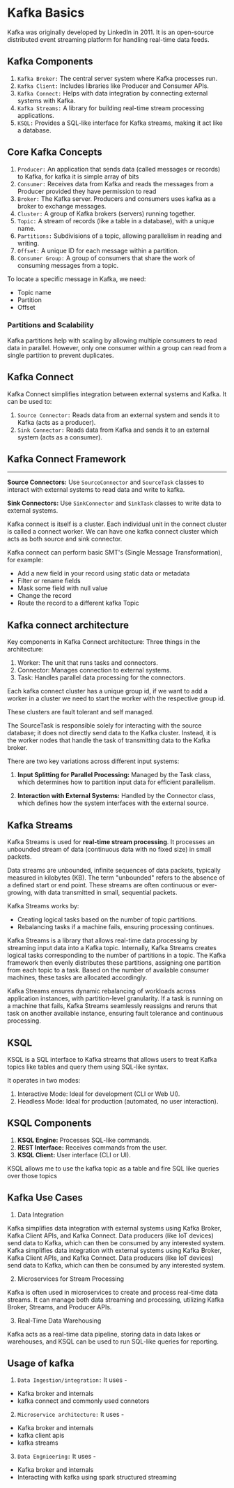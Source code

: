 # Kafka Basics

Kafka was originally developed by LinkedIn in 2011. It is an open-source distributed event streaming platform for handling real-time data feeds.

## Kafka Components
1. `Kafka Broker:` The central server system where Kafka processes run.
2. `Kafka Client:` Includes libraries like Producer and Consumer APIs.
3. `Kafka Connect:` Helps with data integration by connecting external systems with Kafka.
4. `Kafka Streams:` A library for building real-time stream processing applications.
5. `KSQL:` Provides a SQL-like interface for Kafka streams, making it act like a database.

## Core Kafka Concepts

1. `Producer:` An application that sends data (called messages or records) to Kafka, for kafka it is simple array of bits
2. `Consumer:` Receives data from Kafka and reads the messages from a Producer provided they have permission to read
3. `Broker:` The Kafka server. Producers and consumers uses kafka as a broker to exchange messages.
4. `Cluster:` A group of Kafka brokers (servers) running together.
5. `Topic:` A stream of records (like a table in a database), with a unique name.
6. `Partitions:` Subdivisions of a topic, allowing parallelism in reading and writing.
7. `Offset:` A unique ID for each message within a partition.
8. `Consumer Group:` A group of consumers that share the work of consuming messages from a topic.

To locate a specific message in Kafka, we need:

- Topic name
- Partition
- Offset

### Partitions and Scalability
Kafka partitions help with scaling by allowing multiple consumers to read data in parallel. However, only one consumer within a group can read from a single partition to prevent duplicates.

## Kafka Connect
Kafka Connect simplifies integration between external systems and Kafka. It can be used to:

1. `Source Connector:` Reads data from an external system and sends it to Kafka (acts as a producer).
2. `Sink Connector:` Reads data from Kafka and sends it to an external system (acts as a consumer).


## Kafka Connect Framework
----------------------
**Source Connectors:** Use `SourceConnector` and `SourceTask` classes to interact with external systems to read data and write to kafka.

**Sink Connectors:** Use `SinkConnector` and `SinkTask` classes to write data to external systems.


Kafka connect is itself is a cluster. Each individual unit in the connect cluster is called a connect worker. We can have one kafka connect cluster which acts as both source and sink connector.

Kafka connect can perform basic SMT's (Single Message Transformation), for example:
- Add a new field in your record using static data or metadata
- Filter or rename fields
- Mask some field with null value
- Change the record
- Route the record to a different kafka Topic

## Kafka connect architecture

Key components in Kafka Connect architecture:
Three things in the architecture:
1. Worker: The unit that runs tasks and connectors.
2. Connector: Manages connection to external systems.
3. Task: Handles parallel data processing for the connectors.

Each kafka connect cluster has a unique group id, if we want to add a worker in a cluster we need to start the worker with the respective group id.

These clusters are fault tolerant and self managed.

The SourceTask is responsible solely for interacting with the source database; it does not directly send data to the Kafka cluster. Instead, it is the worker nodes that handle the task of transmitting data to the Kafka broker.

There are two key variations across different input systems:

1. **Input Splitting for Parallel Processing:** Managed by the Task class, which determines how to partition input data for efficient parallelism.

2. **Interaction with External Systems:** Handled by the Connector class, which defines how the system interfaces with the external source.

## Kafka Streams

Kafka Streams is used for **real-time stream processing**. It processes an unbounded stream of data (continuous data with no fixed size) in small packets.

Data streams are unbounded, infinite sequences of data packets, typically measured in kilobytes (KB). The term "unbounded" refers to the absence of a defined start or end point. These streams are often continuous or ever-growing, with data transmitted in small, sequential packets.

Kafka Streams works by:
- Creating logical tasks based on the number of topic partitions.
- Rebalancing tasks if a machine fails, ensuring processing continues.

Kafka Streams is a library that allows real-time data processing by streaming input data into a Kafka topic. Internally, Kafka Streams creates logical tasks corresponding to the number of partitions in a topic. The Kafka framework then evenly distributes these partitions, assigning one partition from each topic to a task. Based on the number of available consumer machines, these tasks are allocated accordingly.

Kafka Streams ensures dynamic rebalancing of workloads across application instances, with partition-level granularity. If a task is running on a machine that fails, Kafka Streams seamlessly reassigns and reruns that task on another available instance, ensuring fault tolerance and continuous processing.

## KSQL

KSQL is a SQL interface to Kafka streams that allows users to treat Kafka topics like tables and query them using SQL-like syntax.

It operates in two modes:
1. Interactive Mode: Ideal for development (CLI or Web UI).
2. Headless Mode: Ideal for production (automated, no user interaction).

## KSQL Components

1. **KSQL Engine:** Processes SQL-like commands.
2. **REST Interface:** Receives commands from the user.
3. **KSQL Client:** User interface (CLI or UI).

KSQL allows me to use the kafka topic as a table and fire SQL like queries over those topics

## Kafka Use Cases

1. Data Integration

Kafka simplifies data integration with external systems using Kafka Broker, Kafka Client APIs, and Kafka Connect. Data producers (like IoT devices) send data to Kafka, which can then be consumed by any interested system.  Kafka simplifies data integration with external systems using Kafka Broker, Kafka Client APIs, and Kafka Connect. Data producers (like IoT devices) send data to Kafka, which can then be consumed by any interested system. 

2. Microservices for Stream Processing

Kafka is often used in microservices to create and process real-time data streams. It can manage both data streaming and processing, utilizing Kafka Broker, Streams, and Producer APIs. 

3. Real-Time Data Warehousing

Kafka acts as a real-time data pipeline, storing data in data lakes or warehouses, and KSQL can be used to run SQL-like queries for reporting.

## Usage of kafka
1. `Data Ingestion/integration:` It uses -   
- Kafka broker and internals
- kafka connect and commonly used connetors

2. `Microservice architecture:` It uses -
- Kafka broker and internals
- kafka client apis
- kafka streams

3. `Data Engnieering:` It uses -
- Kafka broker and internals
- Interacting with kafka using spark structured streaming